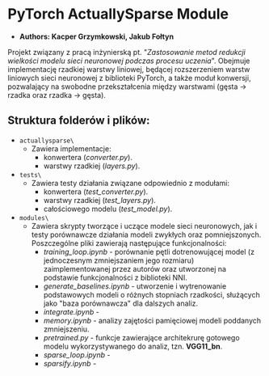# PyTorch ActuallySparse Module
* **Authors: Kacper Grzymkowski, Jakub Fołtyn**  

Projekt związany z pracą inżynierską pt. "*Zastosowanie metod redukcji wielkości modelu sieci neuronowej podczas procesu uczenia*". Obejmuje implementację rzadkiej warstwy liniowej, będącej rozszerzeniem warstw liniowych sieci neuronowej z biblioteki PyTorch, a także moduł konwersji, pozwalający na swobodne przekształcenia między warstwami (gęsta &rarr; rzadka oraz rzadka &rarr; gęsta).  

## Struktura folderów i plików:
* `actuallysparse\`
  - Zawiera implementacje:
    - konwertera (*converter.py*).
    - warstwy rzadkiej (*layers.py*).
* `tests\`
  - Zawiera testy działania związane odpowiednio z modułami:
    - konwertera (*test_converter.py*).
    - warstwy rzadkiej (*test_layers.py*).
    - całościowego modelu (*test_model.py*).
* `modules\`
  - Zawiera skrypty tworzące i uczące modele sieci neuronowych, jak i testy porównawcze działania modeli zwykłych oraz pomniejszonych. Poszczególne pliki zawierają następujące funkcjonalności:
    - *training_loop.ipynb* - porównanie pętli dotrenowującej model (z jednoczesnym zmniejszaniem jego rozmiaru) zaimplementowanej przez autorów oraz utworzonej na podstawie funkcjonalności z biblioteki NNI.
    - *generate_baselines.ipynb* - utworzenie i wytrenowanie podstawowych modeli o różnych stopniach rzadkości, służących jako "baza porównawcza" dla dalszych analiz.
    - *integrate.ipynb* -
    - *memory.ipynb* - analizy zajętości pamięciowej modeli poddanych zmniejszeniu.
    - *pretrained.py* - funkcje zawierające architekrurę gotowego modelu wykorzystywanego do analiz, tzn. **VGG11_bn**.
    - *sparse_loop.ipynb* -
    - *sparsify.ipynb* -
  
